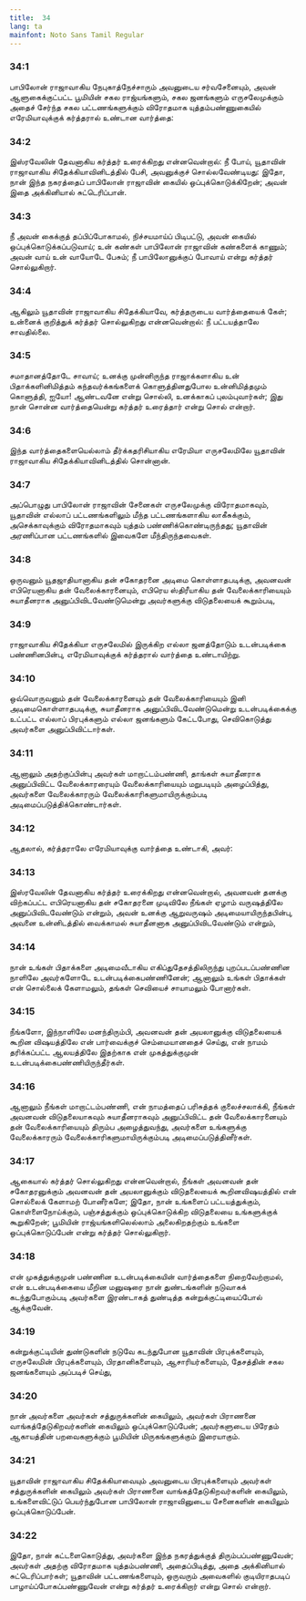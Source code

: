 ```yaml
---
title:  34
lang: ta
mainfont: Noto Sans Tamil Regular
---
```


###  34:1

பாபிலோன் ராஜாவாகிய நேபுகாத்நேச்சாரும் அவனுடைய சர்வசேனையும், அவன் ஆளுகைக்குட்பட்ட பூமியின் சகல ராஜ்யங்களும், சகல ஜனங்களும் எருசலேமுக்கும் அதைச் சேர்ந்த சகல பட்டணங்களுக்கும் விரோதமாக யுத்தம்பண்ணுகையில் எரேமியாவுக்குக் கர்த்தரால் உண்டான வார்த்தை:

###  34:2

இஸ்ரவேலின் தேவனாகிய கர்த்தர் உரைக்கிறது என்னவென்றால்: நீ போய், யூதாவின் ராஜாவாகிய சிதேக்கியாவினிடத்தில் பேசி, அவனுக்குச் சொல்லவேண்டியது: இதோ, நான் இந்த நகரத்தைப் பாபிலோன் ராஜாவின் கையில் ஒப்புக்கொடுக்கிறேன்; அவன் இதை அக்கினியால் சுட்டெரிப்பான்.

###  34:3

நீ அவன் கைக்குத் தப்பிப்போகாமல், நிச்சயமாய்ப் பிடிபட்டு, அவன் கையில் ஒப்புக்கொடுக்கப்படுவாய்; உன் கண்கள் பாபிலோன் ராஜாவின் கண்களைக் காணும்; அவன் வாய் உன் வாயோடே பேசும்; நீ பாபிலோனுக்குப் போவாய் என்று கர்த்தர் சொல்லுகிறார்.

###  34:4

ஆகிலும் யூதாவின் ராஜாவாகிய சிதேக்கியாவே, கர்த்தருடைய வார்த்தையைக் கேள்; உன்னைக் குறித்துக் கர்த்தர் சொல்லுகிறது என்னவென்றால்: நீ பட்டயத்தாலே சாவதில்லை.

###  34:5

சமாதானத்தோடே சாவாய்; உனக்கு முன்னிருந்த ராஜாக்களாகிய உன் பிதாக்களினிமித்தம் கந்தவர்க்கங்களைக் கொளுத்தினதுபோல உன்னிமித்தமும் கொளுத்தி, ஐயோ! ஆண்டவனே என்று சொல்லி, உனக்காகப் புலம்புவார்கள்; இது நான் சொன்ன வார்த்தையென்று கர்த்தர் உரைத்தார் என்று சொல் என்றார்.

###  34:6

இந்த வார்த்தைகளையெல்லாம் தீர்க்கதரிசியாகிய எரேமியா எருசலேமிலே யூதாவின் ராஜாவாகிய சிதேக்கியாவினிடத்தில் சொன்னான்.

###  34:7

அப்பொழுது பாபிலோன் ராஜாவின் சேனைகள் எருசலேமுக்கு விரோதமாகவும், யூதாவின் எல்லாப் பட்டணங்களிலும் மீந்த பட்டணங்களாகிய லாகீசுக்கும், அசெக்காவுக்கும் விரோதமாகவும் யுத்தம் பண்ணிக்கொண்டிருந்தது; யூதாவின் அரணிப்பான பட்டணங்களில் இவைகளே மீந்திருந்தவைகள்.

###  34:8

ஒருவனும் யூதஜாதியானாகிய தன் சகோதரனை அடிமை கொள்ளாதபடிக்கு, அவனவன் எபிரெயனாகிய தன் வேலைக்காரனையும், எபிரெய ஸ்திரீயாகிய தன் வேலைக்காரியையும் சுயாதீனராக அனுப்பிவிடவேண்டுமென்று அவர்களுக்கு விடுதலையைக் கூறும்படி,

###  34:9

ராஜாவாகிய சிதேக்கியா எருசலேமில் இருக்கிற எல்லா ஜனத்தோடும் உடன்படிக்கை பண்ணினபின்பு, எரேமியாவுக்குக் கர்த்தரால் வார்த்தை உண்டாயிற்று.

###  34:10

ஒவ்வொருவனும் தன் வேலைக்காரனையும் தன் வேலைக்காரியையும் இனி அடிமைகொள்ளாதபடிக்கு, சுயாதீனராக அனுப்பிவிடவேண்டுமென்று உடன்படிக்கைக்கு உட்பட்ட எல்லாப் பிரபுக்களும் எல்லா ஜனங்களும் கேட்டபோது, செவிகொடுத்து அவர்களை அனுப்பிவிட்டார்கள்.

###  34:11

ஆனாலும் அதற்குப்பின்பு அவர்கள் மாறாட்டம்பண்ணி, தாங்கள் சுயாதீனராக அனுப்பிவிட்ட வேலைக்காரரையும் வேலைக்காரியையும் மறுபடியும் அழைப்பித்து, அவர்களை வேலைக்காரரும் வேலைக்காரிகளுமாயிருக்கும்படி அடிமைப்படுத்திக்கொண்டார்கள்.

###  34:12

ஆதலால், கர்த்தராலே எரேமியாவுக்கு வார்த்தை உண்டாகி, அவர்:

###  34:13

இஸ்ரவேலின் தேவனாகிய கர்த்தர் உரைக்கிறது என்னவென்றால், அவனவன் தனக்கு விற்கப்பட்ட எபிரெயனாகிய தன் சகோதரனை முடிவிலே நீங்கள் ஏழாம் வருஷத்திலே அனுப்பிவிடவேண்டும் என்றும், அவன் உனக்கு ஆறுவருஷம் அடிமையாயிருந்தபின்பு, அவனை உன்னிடத்தில் வைக்காமல் சுயாதீனனாக அனுப்பிவிடவேண்டும் என்றும்,

###  34:14

நான் உங்கள் பிதாக்களை அடிமைவீடாகிய எகிப்துதேசத்திலிருந்து புறப்படப்பண்ணின நாளிலே அவர்களோடே உடன்படிக்கைபண்ணினேன்; ஆனாலும் உங்கள் பிதாக்கள் என் சொல்லைக் கேளாமலும், தங்கள் செவியைச் சாயாமலும் போனார்கள்.

###  34:15

நீங்களோ, இந்நாளிலே மனந்திரும்பி, அவனவன் தன் அயலானுக்கு விடுதலையைக் கூறின விஷயத்திலே என் பார்வைக்குச் செம்மையானதைச் செய்து, என் நாமம் தரிக்கப்பட்ட ஆலயத்திலே இதற்காக என் முகத்துக்குமுன் உடன்படிக்கைபண்ணியிருந்தீர்கள்.

###  34:16

ஆனாலும் நீங்கள் மாறாட்டம்பண்ணி, என் நாமத்தைப் பரிசுத்தக் குலைச்சலாக்கி, நீங்கள் அவனவன் விடுதலையாகவும் சுயாதீனராகவும் அனுப்பிவிட்ட தன் வேலைக்காரனையும் தன் வேலைக்காரியையும் திரும்ப அழைத்துவந்து, அவர்களை உங்களுக்கு வேலைக்காரரும் வேலைக்காரிகளுமாயிருக்கும்படி அடிமைப்படுத்தினீர்கள்.

###  34:17

ஆகையால் கர்த்தர் சொல்லுகிறது என்னவென்றால், நீங்கள் அவனவன் தன் சகோதரனுக்கும் அவனவன் தன் அயலானுக்கும் விடுதலையைக் கூறினவிஷயத்தில் என் சொல்லைக் கேளாமற் போனீர்களே; இதோ, நான் உங்களைப் பட்டயத்துக்கும், கொள்ளைநோய்க்கும், பஞ்சத்துக்கும் ஒப்புக்கொடுக்கிற விடுதலையை உங்களுக்குக் கூறுகிறேன்; பூமியின் ராஜ்யங்களிலெல்லாம் அலைகிறதற்கும் உங்களை ஒப்புக்கொடுப்பேன் என்று கர்த்தர் சொல்லுகிறார்.

###  34:18

என் முகத்துக்குமுன் பண்ணின உடன்படிக்கையின் வார்த்தைகளை நிறைவேற்றாமல், என் உடன்படிக்கையை மீறின மனுஷரை நான் துண்டங்களின் நடுவாகக் கடந்துபோகும்படி அவர்களை இரண்டாகத் துண்டித்த கன்றுக்குட்டியைப்போல் ஆக்குவேன்.

###  34:19

கன்றுக்குட்டியின் துண்டுகளின் நடுவே கடந்துபோன யூதாவின் பிரபுக்களையும், எருசலேமின் பிரபுக்களையும், பிரதானிகளையும், ஆசாரியர்களையும், தேசத்தின் சகல ஜனங்களையும் அப்படிச் செய்து,

###  34:20

நான் அவர்களை அவர்கள் சத்துருக்களின் கையிலும், அவர்கள் பிராணனை வாங்கத்தேடுகிறவர்களின் கையிலும் ஒப்புக்கொடுப்பேன்; அவர்களுடைய பிரேதம் ஆகாயத்தின் பறவைகளுக்கும் பூமியின் மிருகங்களுக்கும் இரையாகும்.

###  34:21

யூதாவின் ராஜாவாகிய சிதேக்கியாவையும் அவனுடைய பிரபுக்களையும் அவர்கள் சத்துருக்களின் கையிலும் அவர்கள் பிராணனை வாங்கத்தேடுகிறவர்களின் கையிலும், உங்களைவிட்டுப் பெயர்ந்துபோன பாபிலோன் ராஜாவினுடைய சேனைகளின் கையிலும் ஒப்புக்கொடுப்பேன்.

###  34:22

இதோ, நான் கட்டளைகொடுத்து, அவர்களை இந்த நகரத்துக்குத் திரும்பப்பண்ணுவேன்; அவர்கள் அதற்கு விரோதமாக யுத்தம்பண்ணி, அதைப்பிடித்து, அதை அக்கினியால் சுட்டெரிப்பார்கள்; யூதாவின் பட்டணங்களையும், ஒருவரும் அவைகளில் குடியிராதபடிப் பாழாய்ப்போகப்பண்ணுவேன் என்று கர்த்தர் உரைக்கிறார் என்று சொல் என்றார்.

